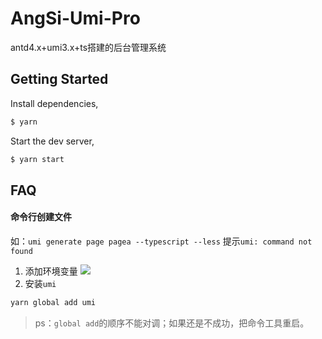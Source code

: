 # AngSi-Umi-Pro
antd4.x+umi3.x+ts搭建的后台管理系统

## Getting Started

Install dependencies,

```bash
$ yarn
```

Start the dev server,

```bash
$ yarn start
```

## FAQ

#### 命令行创建文件
如：`umi generate page pagea --typescript --less`
提示`umi: command not found`
1. 添加环境变量
![](https://img2018.cnblogs.com/blog/1405402/201906/1405402-20190626121056093-977675581.png)
2. 安装`umi`
```bash
yarn global add umi
```
> ps：`global add`的顺序不能对调；如果还是不成功，把命令工具重启。